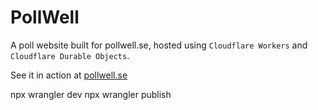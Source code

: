 # PollWell

A poll website built for pollwell.se, hosted using `Cloudflare Workers` and `Cloudflare Durable Objects`.

See it in action at [pollwell.se](https://pollwell.se/from-github-readme)

npx wrangler dev
npx wrangler publish
